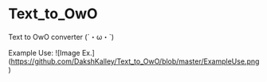 # Text_to_OwO
Text to OwO converter (´・ω・\`)

Example Use:
![Image Ex.]
(https://github.com/DakshKalley/Text_to_OwO/blob/master/ExampleUse.png)
